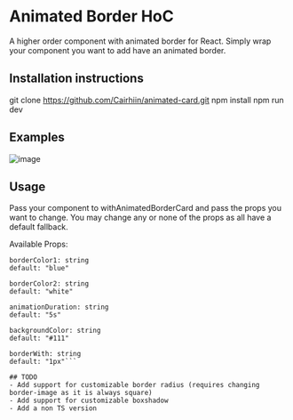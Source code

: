 # Animated Border HoC
A higher order component with animated border for React. Simply wrap your component you want to add have an animated border.

## Installation instructions
git clone https://github.com/Cairhiin/animated-card.git
npm install
npm run dev

## Examples
![image](https://user-images.githubusercontent.com/21054780/236259737-98193214-f0f5-467a-9509-db818c9b3526.png)

## Usage
Pass your component to withAnimatedBorderCard and pass the props you want to change.
You may change any or none of the props as all have a default fallback.

Available Props:

```
borderColor1: string
default: "blue"

borderColor2: string
default: "white"

animationDuration: string
default: "5s"

backgroundColor: string
default: "#111"

borderWith: string
default: "1px"```

## TODO
- Add support for customizable border radius (requires changing border-image as it is always square)
- Add support for customizable boxshadow
- Add a non TS version

